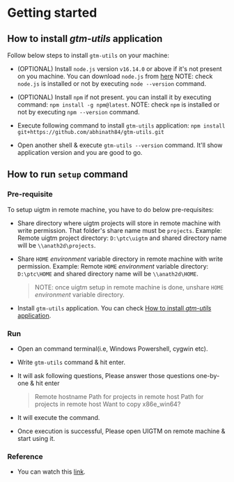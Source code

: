# Getting started

## How to install _gtm-utils_ application

Follow below steps to install `gtm-utils` on your machine:

- (OPTIONAL) Install `node.js` version `v16.14.0` or above if it's not present on you machine.
  You can download `node.js` from [here](https://nodejs.org/en/download/)
  NOTE: check `node.js` is installed or not by executing `node --version` command.

- (OPTIONAL) Install `npm` if not present. you can install it by executing command: `npm install -g npm@latest`.
  NOTE: check `npm` is installed or not by executing `npm --version` command.

- Execute following command to install `gtm-utils` application:
  `npm install git+https://github.com/abhinath84/gtm-utils.git`

- Open another shell & execute `gtm-utils --version` command. It'll show application version and you are good to go.

## How to run `setup` command

### Pre-requisite

To setup uigtm in remote machine, you have to do below pre-requisites:

- Share directory where uigtm projects will store in remote machine with write permission. That folder's share name must be `projects`.
  Example: Remote uigtm project directory: `D:\ptc\uigtm` and shared directory name will be `\\anath2d\projects`.

- Share `HOME` _environment_ variable directory in remote machine with write permission.
  Example: Remote `HOME` _environment_ variable directory: `D:\ptc\HOME` and shared directory name will be `\\anath2d\HOME`.

  > NOTE: once uigtm setup in remote machine is done, unshare `HOME` _environment_ variable directory.

- Install `gtm-utils` application. You can check [How to install _gtm-utils_ application](#how-to-install-gtm-utils-application).

### Run

- Open an command terminal(i.e, Windows Powershell, cygwin etc).
- Write `gtm-utils` command & hit enter.
- It will ask following questions, Please answer those questions one-by-one & hit enter

  > Remote hostname
  > Path for projects in remote host
  > Path for projects in remote host
  > Want to copy x86e_win64?

- It will execute the command.
- Once execution is successful, Please open UIGTM on remote machine & start using it.

### Reference

- You can watch this [link](./video/setup.avi).

